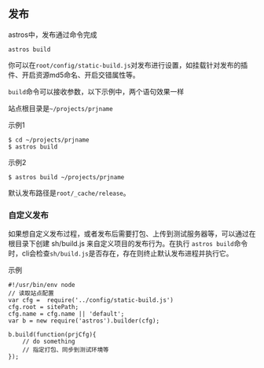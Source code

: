 ## 发布

astros中，发布通过命令完成

    astros build

你可以在`root/config/static-build.js`对发布进行设置，如挂载针对发布的插件、开启资源md5命名、开启交错属性等。

`build`命令可以接收参数，以下示例中，两个语句效果一样

站点根目录是`~/projects/prjname`

示例1

    $ cd ~/projects/prjname
    $ astros build
    
示例2

    $ astros build ~/projects/prjname
    

默认发布路径是`root/_cache/release`。

### 自定义发布

如果想自定义发布过程，或者发布后需要打包、上传到测试服务器等，可以通过在根目录下创建 sh/build.js 来自定义项目的发布行为。在执行 `astros build`命令时，cli会检查`sh/build.js`是否存在，存在则终止默认发布进程并执行它。

示例

    #!/usr/bin/env node
    // 读取站点配置
    var cfg =  require('../config/static-build.js')
    cfg.root = sitePath;
    cfg.name = cfg.name || 'default';
    var b = new require('astros').builder(cfg);
    
    b.build(function(prjCfg){
        // do something
        // 指定打包、同步到测试环境等
    });
